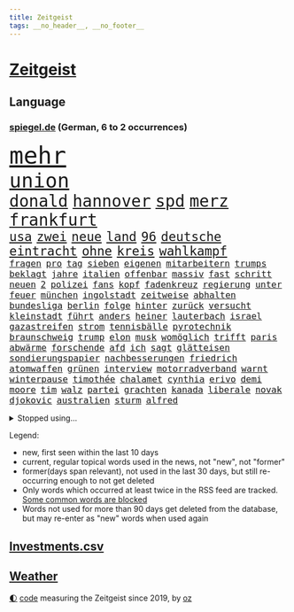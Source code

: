 ```yaml
---
title: Zeitgeist
tags: __no_header__, __no_footer__
---
```


# [Zeitgeist](https://oliz.io/zeitgeist/)

## Language

<h3><a href="https://www.spiegel.de" target="_blank">spiegel.de</a> (German, 6 to 2 occurrences)</h3>
<p style="font-family:monospace">
<span style="font-size:32pt"><a href="news_links.html#mehr" class="current">mehr</a></span>
<br>
<span style="font-size:27pt"><a href="news_links.html#union" class="current">union</a></span>
<br>
<span style="font-size:22pt"><a href="news_links.html#donald" class="current">donald</a></span>
<span style="font-size:22pt"><a href="news_links.html#hannover" class="current">hannover</a></span>
<span style="font-size:22pt"><a href="news_links.html#spd" class="current">spd</a></span>
<span style="font-size:22pt"><a href="news_links.html#merz" class="current">merz</a></span>
<span style="font-size:22pt"><a href="news_links.html#frankfurt" class="current">frankfurt</a></span>
<br>
<span style="font-size:17pt"><a href="news_links.html#usa" class="current">usa</a></span>
<span style="font-size:17pt"><a href="news_links.html#zwei" class="current">zwei</a></span>
<span style="font-size:17pt"><a href="news_links.html#neue" class="current">neue</a></span>
<span style="font-size:17pt"><a href="news_links.html#land" class="current">land</a></span>
<span style="font-size:17pt"><a href="news_links.html#96" class="current">96</a></span>
<span style="font-size:17pt"><a href="news_links.html#deutsche" class="current">deutsche</a></span>
<span style="font-size:17pt"><a href="news_links.html#eintracht" class="current">eintracht</a></span>
<span style="font-size:17pt"><a href="news_links.html#ohne" class="current">ohne</a></span>
<span style="font-size:17pt"><a href="news_links.html#kreis" class="current">kreis</a></span>
<span style="font-size:17pt"><a href="news_links.html#wahlkampf" class="current">wahlkampf</a></span>
<br>
<span style="font-size:12pt"><a href="news_links.html#fragen" class="current">fragen</a></span>
<span style="font-size:12pt"><a href="news_links.html#pro" class="current">pro</a></span>
<span style="font-size:12pt"><a href="news_links.html#tag" class="current">tag</a></span>
<span style="font-size:12pt"><a href="news_links.html#sieben" class="current">sieben</a></span>
<span style="font-size:12pt"><a href="news_links.html#eigenen" class="current">eigenen</a></span>
<span style="font-size:12pt"><a href="news_links.html#mitarbeitern" class="current">mitarbeitern</a></span>
<span style="font-size:12pt"><a href="news_links.html#trumps" class="current">trumps</a></span>
<span style="font-size:12pt"><a href="news_links.html#beklagt" class="current">beklagt</a></span>
<span style="font-size:12pt"><a href="news_links.html#jahre" class="current">jahre</a></span>
<span style="font-size:12pt"><a href="news_links.html#italien" class="current">italien</a></span>
<span style="font-size:12pt"><a href="news_links.html#offenbar" class="current">offenbar</a></span>
<span style="font-size:12pt"><a href="news_links.html#massiv" class="current">massiv</a></span>
<span style="font-size:12pt"><a href="news_links.html#fast" class="current">fast</a></span>
<span style="font-size:12pt"><a href="news_links.html#schritt" class="current">schritt</a></span>
<span style="font-size:12pt"><a href="news_links.html#neuen" class="current">neuen</a></span>
<span style="font-size:12pt"><a href="news_links.html#2" class="current">2</a></span>
<span style="font-size:12pt"><a href="news_links.html#polizei" class="current">polizei</a></span>
<span style="font-size:12pt"><a href="news_links.html#fans" class="current">fans</a></span>
<span style="font-size:12pt"><a href="news_links.html#kopf" class="current">kopf</a></span>
<span style="font-size:12pt"><a href="news_links.html#fadenkreuz" class="new">fadenkreuz</a></span>
<span style="font-size:12pt"><a href="news_links.html#regierung" class="current">regierung</a></span>
<span style="font-size:12pt"><a href="news_links.html#unter" class="current">unter</a></span>
<span style="font-size:12pt"><a href="news_links.html#feuer" class="current">feuer</a></span>
<span style="font-size:12pt"><a href="news_links.html#münchen" class="current">münchen</a></span>
<span style="font-size:12pt"><a href="news_links.html#ingolstadt" class="current">ingolstadt</a></span>
<span style="font-size:12pt"><a href="news_links.html#zeitweise" class="current">zeitweise</a></span>
<span style="font-size:12pt"><a href="news_links.html#abhalten" class="new">abhalten</a></span>
<span style="font-size:12pt"><a href="news_links.html#bundesliga" class="current">bundesliga</a></span>
<span style="font-size:12pt"><a href="news_links.html#berlin" class="current">berlin</a></span>
<span style="font-size:12pt"><a href="news_links.html#folge" class="current">folge</a></span>
<span style="font-size:12pt"><a href="news_links.html#hinter" class="current">hinter</a></span>
<span style="font-size:12pt"><a href="news_links.html#zurück" class="current">zurück</a></span>
<span style="font-size:12pt"><a href="news_links.html#versucht" class="current">versucht</a></span>
<span style="font-size:12pt"><a href="news_links.html#kleinstadt" class="current">kleinstadt</a></span>
<span style="font-size:12pt"><a href="news_links.html#führt" class="current">führt</a></span>
<span style="font-size:12pt"><a href="news_links.html#anders" class="current">anders</a></span>
<span style="font-size:12pt"><a href="news_links.html#heiner" class="new">heiner</a></span>
<span style="font-size:12pt"><a href="news_links.html#lauterbach" class="current">lauterbach</a></span>
<span style="font-size:12pt"><a href="news_links.html#israel" class="current">israel</a></span>
<span style="font-size:12pt"><a href="news_links.html#gazastreifen" class="current">gazastreifen</a></span>
<span style="font-size:12pt"><a href="news_links.html#strom" class="current">strom</a></span>
<span style="font-size:12pt"><a href="news_links.html#tennisbälle" class="new">tennisbälle</a></span>
<span style="font-size:12pt"><a href="news_links.html#pyrotechnik" class="current">pyrotechnik</a></span>
<span style="font-size:12pt"><a href="news_links.html#braunschweig" class="current">braunschweig</a></span>
<span style="font-size:12pt"><a href="news_links.html#trump" class="current">trump</a></span>
<span style="font-size:12pt"><a href="news_links.html#elon" class="current">elon</a></span>
<span style="font-size:12pt"><a href="news_links.html#musk" class="current">musk</a></span>
<span style="font-size:12pt"><a href="news_links.html#womöglich" class="current">womöglich</a></span>
<span style="font-size:12pt"><a href="news_links.html#trifft" class="current">trifft</a></span>
<span style="font-size:12pt"><a href="news_links.html#paris" class="current">paris</a></span>
<span style="font-size:12pt"><a href="news_links.html#abwärme" class="new">abwärme</a></span>
<span style="font-size:12pt"><a href="news_links.html#forschende" class="current">forschende</a></span>
<span style="font-size:12pt"><a href="news_links.html#afd" class="current">afd</a></span>
<span style="font-size:12pt"><a href="news_links.html#ich" class="current">ich</a></span>
<span style="font-size:12pt"><a href="news_links.html#sagt" class="current">sagt</a></span>
<span style="font-size:12pt"><a href="news_links.html#glätteisen" class="new">glätteisen</a></span>
<span style="font-size:12pt"><a href="news_links.html#sondierungspapier" class="new">sondierungspapier</a></span>
<span style="font-size:12pt"><a href="news_links.html#nachbesserungen" class="current">nachbesserungen</a></span>
<span style="font-size:12pt"><a href="news_links.html#friedrich" class="current">friedrich</a></span>
<span style="font-size:12pt"><a href="news_links.html#atomwaffen" class="current">atomwaffen</a></span>
<span style="font-size:12pt"><a href="news_links.html#grünen" class="current">grünen</a></span>
<span style="font-size:12pt"><a href="news_links.html#interview" class="current">interview</a></span>
<span style="font-size:12pt"><a href="news_links.html#motorradverband" class="new">motorradverband</a></span>
<span style="font-size:12pt"><a href="news_links.html#warnt" class="current">warnt</a></span>
<span style="font-size:12pt"><a href="news_links.html#winterpause" class="new">winterpause</a></span>
<span style="font-size:12pt"><a href="news_links.html#timothée" class="current">timothée</a></span>
<span style="font-size:12pt"><a href="news_links.html#chalamet" class="current">chalamet</a></span>
<span style="font-size:12pt"><a href="news_links.html#cynthia" class="current">cynthia</a></span>
<span style="font-size:12pt"><a href="news_links.html#erivo" class="current">erivo</a></span>
<span style="font-size:12pt"><a href="news_links.html#demi" class="current">demi</a></span>
<span style="font-size:12pt"><a href="news_links.html#moore" class="current">moore</a></span>
<span style="font-size:12pt"><a href="news_links.html#tim" class="current">tim</a></span>
<span style="font-size:12pt"><a href="news_links.html#walz" class="new">walz</a></span>
<span style="font-size:12pt"><a href="news_links.html#partei" class="current">partei</a></span>
<span style="font-size:12pt"><a href="news_links.html#grachten" class="new">grachten</a></span>
<span style="font-size:12pt"><a href="news_links.html#kanada" class="current">kanada</a></span>
<span style="font-size:12pt"><a href="news_links.html#liberale" class="current">liberale</a></span>
<span style="font-size:12pt"><a href="news_links.html#novak" class="current">novak</a></span>
<span style="font-size:12pt"><a href="news_links.html#djokovic" class="current">djokovic</a></span>
<span style="font-size:12pt"><a href="news_links.html#australien" class="current">australien</a></span>
<span style="font-size:12pt"><a href="news_links.html#sturm" class="current">sturm</a></span>
<span style="font-size:12pt"><a href="news_links.html#alfred" class="current">alfred</a></span>
</p>
<details>
<summary>Stopped using...</summary>
<p class="former" style="font-size:12pt">
pause(1600) bank(1599) bekannten(1599) gerüchte(1599) stärken(1599) cristiano(1598) gemeinden(1598) kritisierte(1598) ronaldo(1598) september(1598) soziale(1598) wartet(1598) jens(1597) kriminelle(1597) protesten(1597) berichte(1596) carsten(1596) durchsucht(1596) extreme(1596) geschäfte(1596) registriert(1596) verfassungsschutz(1596) 2016(1595) besonderen(1595) einwohner(1595) entschuldigt(1595) katastrophe(1595) vorher(1595) bundespolizei(1594) corona(1594) schröder(1594) warnung(1594) abstimmen(1593) trauer(1593) trennt(1593) untersuchungsausschuss(1593) vorsitzenden(1593) deswegen(1592) pandemie(1592) rechtsextremen(1592) tötet(1592) chelsea(1591) finanziell(1591) pakistan(1591) patienten(1591) queen(1591) runde(1591) angebliche(1590) anwalt(1590) daraufhin(1590) kommission(1590) leichter(1590) präsentieren(1590) warf(1590) entwurf(1589) fliehen(1589) jüngeren(1589) niederlande(1589) unbekannten(1589) angeklagter(1588) engagement(1588) infektion(1588) medienbericht(1588) rat(1588) rufen(1588) versprochen(1588) begründung(1587) nord(1587) verkehrsminister(1587) durfte(1586) optimistisch(1586) tödlich(1586) großbritanniens(1585) militärs(1585) forderung(1584) fußballprofi(1584) kanzleramt(1584) venezuela(1584) wochenlang(1584) organisation(1583) vorgestellt(1582) fußballer(1580) globale(1580) spüren(1580) tür(1580) verstärkt(1579) wiederholt(1579) erfüllt(1577) nachbarn(1577) weckt(1577) fachleute(1575) mangel(1575) geschäftsführer(1574) trug(1574) vorgaben(1574) erfolgreichsten(1572) skeptisch(1571) em(1570) holocaust(1570) niedrig(1561) handy(1560) schock(1554) sogenannten(1553) foto(1544) abschluss(1536) lehrerin(1471) vormarsch(1466) banken(1396) kolumbien(1340) auswärtige(1330) kilogramm(1317) dörfer(1290) umkämpften(1287) gestern(1285) börsen(1264) wissing(1262) spiegelkorrespondent(1246) worum(1244) ampelregierung(1228) eingeführt(1225) regierungschefin(1217) inklusive(1208) verteidiger(1208) dutzenden(1182) sank(1166) verschiedenen(1164) hinzu(1144) verkündete(1140) afrikanischen(1114) brüder(1101) versagen(1093) samt(1090) 34(1066) kriegsverbrechen(1064) flüchten(1063) schlamm(1026) westjordanland(1014) dänischen(1003) kandidat(994) anlauf(979) olympischen(976) älter(971) geste(962) erdbeben(960) schwächelt(952) angespannt(942) äußerst(938) ganzes(920) entkommen(910) schickte(907) nackt(904) ereignet(887) nationaltrainer(878) persönlichen(875) begegnung(873) katze(868) 300000(860) knappe(857) männliche(857) todesstrafe(846) verbrenner(815) asylbewerber(803) trauern(799) vulkan(799) traut(798) jahresbeginn(796) venedig(783) vorfälle(780) initiative(764) niederländischen(750) weimar(750) bvb(746) dennis(745) 150000(737) radfahrer(727) rivalen(725) lieferte(721) schließung(698) genaue(696) pen(695) radsport(693) bekämpfung(676) ost(671) victor(666) festival(665) kolleginnen(664) erstem(663) parteitag(655) iphones(644) gehandelt(641) 9(639) errichtet(608) ralf(607) drückt(603) 2013(600) erderwärmung(593) pass(588) stockt(586) vormittag(583) metropole(582) staus(581) politikerinnen(579) service(577) julia(573) sicherheitsmaßnahmen(573) instagrampost(565) unerwartete(560) geöffnet(559) mary(550) goldenen(539) harald(533) reformiert(524) rotes(521) mützenich(519) rolf(519) qualifikation(515) zurückhaltend(513) verfolgte(511) mehrmals(508) darstellung(506) emily(506) verschickt(504) ablehnung(502) kundgebungen(496) handball(494) versagt(493) kundgebung(482) lustig(473) beyoncé(462) haken(458) manch(457) aufwand(456) bombardiert(455) freitagmorgen(455) torjäger(455) einschnitte(453) staatsanwälte(453) beendete(452) erfahrung(451) jacob(449) kontrolliert(438) stuttgarter(438) notfall(435) usdemokraten(435) japanischen(433) umstrittenes(432) simon(430) befand(427) haut(425) paare(425) billie(424) ermittlungsverfahren(421) ambitionen(420) gerungen(420) verkünden(420) on(419) gebrannt(416) mehrfamilienhaus(416) behandlung(412) high(412) operation(411) provokation(411) donbass(407) ordentlich(407) le(402) erfolgreichen(401) firmenchef(401) wofür(400) wunder(397) lily(390) michel(390) 65jährige(388) anhörung(387) konkurrentin(387) charlotte(385) satelliten(385) kontroversen(380) verprügelt(378) heiraten(377) plänen(375) potsdamer(375) offenbaren(374) fraglich(372) solches(372) nationalsozialismus(371) kehl(368) gäbe(366) pferd(366) polizeibeamte(366) vizepräsidentin(366) sportlichen(363) häusern(362) regimes(361) befragt(357) stufe(357) zoo(357) fair(355) chinesisches(354) dein(353) rasch(353) usmedien(353) übertrieben(353) ideologie(352) sarah(350) blutbad(348) aktualisiert(347) dortmunds(347) georg(346) überlassen(342) kürze(340) beruflich(338) vielfach(336) schöne(335) mischung(334) laufende(329) porträt(327) motor(323) kulissen(322) trümmer(321) milliardäre(315) sehe(312) wohngebiet(312) depressive(311) eilish(309) straßenbahn(306) verunsichert(304) weltgrößten(302) grenzkontrollen(300) polarisierung(300) bahnstrecke(299) versuchter(298) depression(296) autobranche(295) mischt(295) erdgas(293) parkplatz(293) amtsträger(291) quartal(290) heiße(289) sportlerinnen(288) euphorie(287) jessica(287) nachfolgerin(287) kundschaft(285) landeten(282) verdachtsfall(282) enorme(277) organisiert(277) france(276) gemessen(275) kfrage(274) unbekanntes(274) geteilt(273) tischtennis(272) robin(267) tausendfach(265) kollegin(262) staatsbesuch(262) albanien(261) derartige(261) happy(261) verwaltungsgericht(258) jubelt(251) axel(248) wussten(247) aufgetreten(245) bezahlbare(245) mac(245) seltenen(244) konto(243) indonesischen(242) schätzung(242) alliierten(241) naomi(241) linkenchefin(240) harris(237) kamala(237) nachträglich(237) ariana(236) strebt(236) schult(233) usautobauer(233) verstärken(233) friseur(229) popsängerin(229) rutschte(229) vergewaltigte(229) erkunden(228) 67(227) erwischt(227) gefühlen(225) wählten(225) flohen(223) massen(222) moldau(222) selbstzweifel(220) ausgetreten(218) vorgeschlagen(218) überprüft(218) behauptungen(217) tony(217) kater(216) abnehmspritzen(215) dämpfer(214) feind(211) kanzlerkandidatur(210) lass(209) eiszeit(208) verstorben(207) verwüstung(206) anlegern(205) melania(205) transport(204) erfurt(203) junior(203) vorstellt(201) baywa(200) rechtsextrem(200) verbandschef(199) coronavirus(198) kürzungen(198) unbeliebten(198) ordnen(197) görlitz(196) karriereberaterin(196) zwillinge(196) lehrt(195) misst(195) sprengsatz(195) vorstände(194) 29jährige(192) ausreise(192) nationalistische(192) pakt(192) siedler(192) sitzung(192) vandalismus(192) rennfahrer(191) grönland(190) zäsur(190) militante(189) transformation(189) verfängt(189) 1992(187) besorgte(185) entlassungen(185) kurzzeitig(185) staatsoberhaupt(185) felipe(184) weint(184) ortsbesuch(183) technischer(183) eisbären(182) geschlecht(182) borg(181) benutzte(180) würdigte(180) kuba(179) registrieren(179) teilnehmenden(179) charts(178) ohren(178) explizit(177) nutzlos(177) portugals(177) geheimdienstes(176) globaler(175) bemerkbar(174) anhängern(170) austritt(170) rückführungen(170) expartner(168) gegenangriff(168) streichung(168) aufarbeiten(167) delegierten(167) kette(167) verhinderte(167) deadline(166) medikamenten(165) libyen(163) stränden(163) geldbeutel(162) hakt(162) ladesäulen(162) schwerdtner(162) spektakulärer(162) pakistanischen(161) thriller(161) differenzen(160) gegenden(160) lobende(160) winkt(159) langsamer(158) stoltenberg(157) cavallo(156) jim(156) einzelnen(155) quentin(155) tarantino(155) betriebsratschefin(154) miller(153) schwanken(153) spiegelrecherchen(153) storm(152) zulässig(152) erwägen(151) gleichauf(151) kulturen(151) spaltet(151) durchgehend(149) rebecca(149) auswärtssieg(147) dauerten(147) gewehrt(147) politologe(147) stärkt(147) 02(146) 550000(146) grammy(146) mathe(146) renteneintrittsalter(146) mittelalter(145) erholung(144) ecuador(143) durchzuführen(141) nachbarländern(141) bundespräsidenten(140) dauer(139) dokumenten(139) produzentin(139) verschwörungstheoretiker(138) nathalie(137) first(136) geschadet(136) milizionäre(136) rentnerin(136) alljährlich(135) klavier(135) krefeld(135) antisemitischen(134) usgeschäft(134) irgendwie(133) grünenchefs(132) weihnachten(132) lehmann(131) ängste(131) sven(130) ansichten(129) hasskommentare(129) womit(129) maler(128) bemängelt(127) bewirken(127) campbell(127) harmlos(127) week(127) armen(126) aussterben(126) designierte(126) zwecke(126) gelbrot(125) heizungsgesetz(125) plädieren(125) everest(124) untersuchten(124) palästinenserhilfswerk(123) präsenz(123) stromanbieter(123) unrwa(123) asylanträge(122) kanzlerpartei(122) motiviert(121) parker(121) regierungserklärung(120) betrugsmasche(118) handelsstreit(118) hansjoachim(118) ausgebaut(117) gedenkt(117) sklaverei(117) floss(116) phasen(116) unbewohnbar(116) aufgeholt(115) schokolade(115) tageszeit(115) weltwirtschaft(115) ausblick(114) dunkelheit(114) konzernchefs(114) selbstbestimmung(114) designierten(113) lilly(113) gigantische(112) konsumgeständnis(112) tauscht(112) akkuschrauber(111) flutkatastrophe(111) gemeinsamer(111) gerhard(111) bildet(110) verschenkt(109) nasamission(108) nordgaza(108) grab(107) landschaft(107) meilenstein(107) umsetzung(107) 80000(106) laschet(106) bas(105) bröckeln(105) bärbel(105) linksextremisten(105) spagat(105) täglichen(105) umzugehen(105) bianca(103) gewalthilfegesetz(103) kurden(103) regierungskrise(103) sendungen(103) badenwürttembergs(102) glücksfall(102) verleihen(102) erschienen(101) jamshid(101) schulzeit(101) sharmahd(101) effizient(100) libyer(100) 2012(99) abgestimmt(99) friedman(99) unbekannter(99) vertreibung(99) absoluten(98) altkanzler(98) konzernen(98) neuerliche(98) regierungsangaben(98) aldi(97) kunstfigur(97) mahnmal(97) süd(97) kippe(96) knickt(96) ulf(95) valencia(95) verstoß(95) knappen(94) merkwürdige(94) mitbringen(94) spielerin(94) berücksichtigt(93) sheinbaum(93) wechseljahren(93) baldigen(92) kommissarin(92) verschlafen(92) cyberkriminelle(91) handballwm(91) siegeszug(91) bedient(90) borowski(90) familienministerin(90) gesetzlich(90) greenpeace(90) kitzbühel(90) paus(90) tatortkommissar(90) ware(90) abzeichnende(89) amerikanern(89) end(89) installieren(89) minderheitsregierung(89) nötige(89) porsches(89) energiekosten(88) selbstbestimmungsgesetz(88) verstanden(88) anfänglichen(87) ausfällen(87) gefängnissen(87) ignoranz(87) kleinkariert(87) unverständnis(87) belasten(86) fußballklub(86) gaspreis(86) koran(86) koranverbrennung(86) reitsport(86) valeriia(86) filmindustrie(85) rückzahlung(85) shortcut(85) streaming(85) wahltermin(85) zerbrochenen(85) angstzustände(84) geduld(84) gewinnerin(84) intensität(84) soundtrack(84) ampelaus(83) russian(83) ussängerin(83) beatrix(82) linnemann(82) uhrzeit(82) ungerechte(82) cousin(81) energiekrise(81) getrübt(81) heutiger(81) vorgezogene(81) annexionspläne(80) mdax(80) stadtgebiet(80) ussenat(80) abgewinnen(79) anfing(79) ersparten(79) klimaschützern(79) kulturbesitz(79) preußischer(79) usmetropole(79) disziplin(78) energieinfrastruktur(78) ergab(78) gabbard(78) grenzschutz(78) herunter(78) neuesten(78) tulsi(78) wenigstens(78) wüteten(78) bankkunden(77) eignet(77) høiby(77) marius(77) schatz(77) amtierender(76) aufgeladene(76) fragile(76) rangnick(76) schmerzhaft(76) spielers(76) apotheke(75) grundsatz(75) jobwechsel(75) videospiel(75) dringender(74) lebendigen(74) patientenakte(74) tarifkonflikt(74) habermas(73) katerina(73) klimaaktivisten(73) microsofts(73) aufpreis(72) drohungen(72) festgeld(72) heizung(72) netflixserie(72) vizeparteichef(72) norwegian(71) pferdesport(71) ausgeblieben(70) bemerkenswerte(70) bescheinigt(70) cdunaher(70) entwürfe(70) jugendorganisation(70) landesgericht(70) nikita(70) spanisch(70) zulieferern(70) ärmer(70) überführung(70) 2017(69) ansprüchen(69) gelehrt(69) geschmuggelt(69) hongkong(69) netflixfilm(69) schwebt(69) tagelangen(69) vierjähriger(69) 170(68) bankfiliale(68) halep(68) mexikanische(68) poschardt(68) recklinghausen(68) simona(68) verzicht(68) weltherausgeber(68) mäßigen(67) offizier(67) sage(67) schmerzt(67) noten(66) skifahrer(66) moskauer(65) problemlösung(65) vergehen(65) augenzeugin(64) brutto(64) druckmittel(64) landesweiten(64) teamkollege(64) totschlags(64) vermittlern(64) vorstandsvorsitzenden(64) überraschender(64) blicke(63) business(63) medizinischen(63) spotify(63) werner(63) patientin(62) pfefferspray(62) abschaffung(61) aufständische(61) beschädigten(61) einkommensschwache(61) fbichef(61) geringfügig(61) kash(61) patel(61) ubooten(61) ankündigungen(60) filmte(60) reboot(60) rätselhafte(59) siegel(59) stille(59) vorwurfs(59) chips(58) hergang(58) kostenfrei(58) o(58) perfide(58) ausdrücklich(57) continental(57) lud(57) oberbayern(57) signagründer(57) zocker(57) assaddiktatur(56) assadregimes(56) klicken(56) nahegelegt(56) umsetzbar(56) verursachten(56) zivilschutz(56) adèle(55) blind(55) christophe(55) demonstrierten(55) gebühr(55) haenel(55) kundinnen(55) reality(55) ruggia(55) scheinselbstständigkeit(55) selbstständige(55) waffenschmiede(55) anweisungen(54) dabeihaben(54) militäroperation(54) usbehörde(54) atmet(52) bermuda(52) einheimischen(52) wicked(52) alleingelassen(51) blockade(51) glücksgriff(51) hartes(51) sanierung(51) umsturz(51) aurora(50) rückte(50) supersonic(50) unveröffentlichte(50) videoplattform(50) ward(50) amts(49) empfehlen(49) memes(49) seniorinnen(49) wmvergabe(49) gruppenvergewaltigungen(48) winterwahlkampf(48) doug(47) ämter(47) beantwortet(46) craig(46) mufasa(46) radwege(46) tatverdacht(46) verschwörungstheorien(46) algorithmus(45) lausanne(45) verdeckt(45) wirtschaftsgemeinschaft(45) zwölfjährigen(45) bestehende(44) bluttat(44) enttäuschend(44) gelassenheit(44) politikerdynastie(44) ruhr(44) tilgen(44) abruf(43) burnout(43) fließt(43) fuhren(43) pankow(43) sammler(43) titelchancen(43) tätlichen(43) unterstützten(43) dialog(42) einklagen(42) jürgens(42) sexleben(42) süßigkeiten(42) enkeln(41) geborene(41) kauflaune(41) landesweite(41) verbraucherstimmung(41) angezogen(40) einkaufszentrum(40) epischer(40) freiwilligen(40) piste(40) summers(40) verzögert(40) weltall(40) zufriedenstellend(40) alkoholfreie(39) arte(39) hammerwerfen(39) heiklen(39) rereportage(39) sozialwohnungen(39) überdies(39) allergie(38) interessanter(38) kreuzte(38) verteuert(38) 77jähriger(37) bundestagsabgeordneter(37) passagiermaschine(37) rod(37) standhält(37) äthiopien(37) öffnete(37) flugzeugunglück(36) isabel(36) passagierflugzeug(36) raumfahrtbehörde(36) regisseurin(36) selbstbewusstsein(36) wahlkampfhelfer(36) cdugeneralsekretär(35) crewmitglieder(35) driftet(35) elisabeth(35) häuften(35) ritterstand(35) seitz(35) solaranlagen(35) überlebten(35) gaslieferungen(34) halt(34) turnstützpunkt(34) drama(33) träume(33) umfassendes(33) breites(32) drücken(32) exkanzler(32) ganzjährig(32) ilka(32) loszuwerden(32) massenhafte(32) traumata(32) tritten(32) bastian(31) bayerntalent(31) drinks(31) grenzüberschreitung(31) intime(31) stromkosten(31) abgespielt(30) scheidenden(30) schlechtes(30) schneider(30) trainingsmethoden(30) wintersport(30) 77(29) linkenpolitikerin(29) olympiagold(29) vučić(29) abgelaufen(28) fußballtransfers(28) schlimmen(28) website(28) aktienkurse(27) aufzunehmen(27) erweitern(27) gültig(27) hafenstadt(27) milberg(27) renoviert(27) drohnenangriffe(26) gewalttäter(26) musikalisches(26) republikanischen(26) schweigegeldaffäre(26) gerecht(25) kulturstätten(25) nachzahlungen(25) projizieren(25) verdächtiges(25) zwickau(25) jeanmarie(24) kistartup(24) kroatien(24) manbidsch(24) sauna(24) schwarzgrüne(24) symbolpolitik(24) videostatement(24) arktisinsel(23) besseres(23) schwächsten(23) sondergesandter(23) steuersenkung(23) tomorrow(23) onlinehandel(22) powell(22) verweigern(22) vorort(22) wettkämpfe(22) abtrünnige(21) aufwendigen(21) butler(21) ken(21) mönch(21) notenbank(21) transnistrien(21) wappnet(21) weiterführen(21) bedingungslose(20) bränden(20) chemikalien(20) großfeuer(20) kiboom(20) mathys(20) straffreiheit(20) geimpft(19) parteinachwuchs(19) rivale(19) thomasmannhaus(19) tumorerkrankung(19) waldbränden(19) bequem(18) besatzung(18) gereicht(18) grönländer(18) kaufe(18) kumbh(18) mela(18) wirtschaftlich(18) bankrott(17) fehlerhafte(17) kapitolsturm(17) proben(17) solardächer(17) auftraggeber(16) euregeln(16) gebildet(16) körperlich(16) pilger(16) verschleiert(16) verschütteten(16) weltranglistenerste(16) 33jährige(15) hase(15) sommerspiele(15) sozialbeiträge(15) tulpen(15) chemnitz(14) doron(14) fireaid(14) handelspartner(14) lützerath(14) schmeichelhaft(14) steinbrecher(14) sterne(14) weitergegeben(14) abfindung(13) detailliert(13) herzinfarkte(13) institutionen(13) markiert(13) offizielles(13) tijuana(13) usstrafzölle(13) verringern(13) visionen(13) vorgängerregierung(13) widersacher(13) brandstifter(12) friedhof(12) gedrückt(12) gerüstet(12) magier(12) naziherrschaft(12) naziregimes(12) schmilzt(12) terrorangriff(12) alhilal(11) direktorin(11) erlaubte(11) fatale(11) lawine(11) milieu(11) nützt(11) porträtfoto(11) privatjet(11) stores(11) videoapp(11)
</p>
</details>
<p>Legend:
<ul>
<li><span class="new">new</span>, first seen within the last 10 days</li>
<li><span class="current">current</span>, regular topical words used in the news, not "new", not "former"</li>
<li><span class="former">former(days span relevant)</span>, not used in the last 30 days, but still re-occurring enough to not get deleted</li>
<li>Only words which occurred at least twice in the RSS feed are tracked. <a href="language/filters.py">Some common words are blocked</a></li>
<li>Words not used for more than 90 days get deleted from the database, but may re-enter as "new" words when used again</li>
</ul>
</p>

## [Investments](investments.html)[.csv](investments.csv)

## [Weather](weather.html)

<footer>
<a href="javascript:toggleTheme()" class="nav">🌓</a>
<a href="https://github.com/ooz/zeitgeist">code</a> measuring the Zeitgeist since 2019, by <a href="https://oliz.io">oz</a>
</footer>
